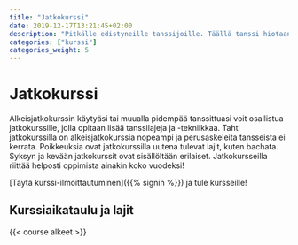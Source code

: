 ```yaml
---
title: "Jatkokurssi"
date: 2019-12-17T13:21:45+02:00
description: "Pitkälle edistyneille tanssijoille. Täällä tanssi hiotaan täydelliseksi."
categories: ["kurssi"]
categories_weight: 5
---
```

# Jatkokurssi
Alkeisjatkokurssin käytyäsi tai muualla pidempää tanssittuasi voit osallistua jatkokurssille, jolla opitaan lisää tanssilajeja ja -tekniikkaa. Tahti jatkokurssilla on alkeisjatkokurssia nopeampi ja perusaskeleita tansseista ei kerrata. Poikkeuksia ovat jatkokurssilla uutena tulevat lajit, kuten bachata. Syksyn ja kevään jatkokurssit ovat sisällöltään erilaiset. Jatkokursseilla riittää helposti oppimista ainakin koko vuodeksi!

[Täytä kurssi-ilmoittautuminen]({{% signin %}}) ja tule kursseille!

## Kurssiaikataulu ja lajit
{{< course alkeet >}}
